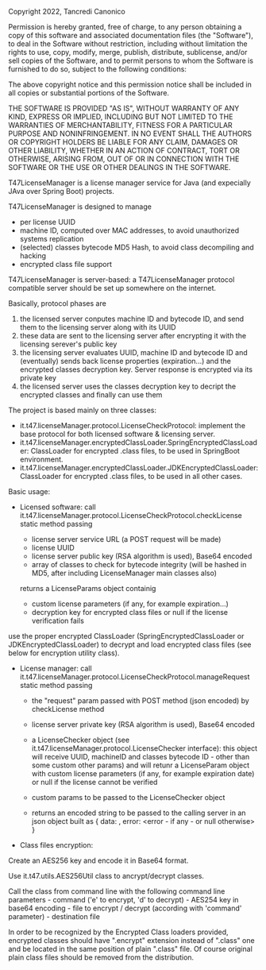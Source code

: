 Copyright 2022, Tancredi Canonico

Permission is hereby granted, free of charge, to any person
obtaining a copy of this software and associated documentation
files (the "Software"), to deal in the Software without
restriction, including without limitation the rights to use,
copy, modify, merge, publish, distribute, sublicense, and/or sell
copies of the Software, and to permit persons to whom the
Software is furnished to do so, subject to the following
conditions:

The above copyright notice and this permission notice shall be
included in all copies or substantial portions of the Software.

THE SOFTWARE IS PROVIDED "AS IS", WITHOUT WARRANTY OF ANY KIND,
EXPRESS OR IMPLIED, INCLUDING BUT NOT LIMITED TO THE WARRANTIES
OF MERCHANTABILITY, FITNESS FOR A PARTICULAR PURPOSE AND
NONINFRINGEMENT. IN NO EVENT SHALL THE AUTHORS OR COPYRIGHT
HOLDERS BE LIABLE FOR ANY CLAIM, DAMAGES OR OTHER LIABILITY,
WHETHER IN AN ACTION OF CONTRACT, TORT OR OTHERWISE, ARISING
FROM, OUT OF OR IN CONNECTION WITH THE SOFTWARE OR THE USE OR
OTHER DEALINGS IN THE SOFTWARE.






T47LicenseManager is a license manager service for Java (and expecially JAva over Spring Boot) projects.

T47LicenseManager is designed to manage

- per license UUID
- machine ID, computed over MAC addresses, to avoid unauthorized systems replication
- (selected) classes bytecode MD5 Hash, to avoid class decompiling and hacking
- encrypted class file support

T47LicenseManager is server-based: a T47LicenseManager protocol compatible server should be set up somewhere on the internet.

Basically, protocol phases are

1) the licensed server conputes machine ID and bytecode ID, and send them to the licensing server along with its UUID
2) these data are sent to the licensing server after encrypting it with the licensing serever's public key
3) the licensing server evaluates UUID, machine ID and bytecode ID and (eventually) sends back license properties (expiration...) and the encrypted classes decryption key. Server response is encrypted via its private key
4) the licensed server uses the classes decryption key to decript the encrypted classes and finally can use them

The project is based mainly on three classes:

- it.t47.licenseManager.protocol.LicenseCheckProtocol: implement the base protocol for both licensed software & licensing server.
- it.t47.licenseManager.encryptedClassLoader.SpringEncryptedClassLoader: ClassLoader for encrypted .class files, to be used in SpringBoot environment.
- it.t47.licenseManager.encryptedClassLoader.JDKEncryptedClassLoader: ClassLoader for encrypted .class files, to be used in all other cases.

Basic usage:

- Licensed software:
call it.t47.licenseManager.protocol.LicenseCheckProtocol.checkLicense static method passing
	- license server service URL (a POST request will be made)
	- license UUID
	- license server public key (RSA algorithm is used), Base64 encoded
	- array of classes to check for bytecode integrity (will be hashed in MD5, after including LicenseManager main classes also)

	returns a LicenseParams object containig
	- custom license parameters (if any, for example expiration...)
	- decryption key for encrypted class files
	or null if the license verification fails

use the proper encrypted ClassLoader (SpringEncryptedClassLoader or JDKEncryptedClassLoader) to decrypt and load encrypted class files (see below for encryption utility class).

- License manager:
call it.t47.licenseManager.protocol.LicenseCheckProtocol.manageRequest static method passing
	- the "request" param passed with POST method (json encoded) by checkLicense method
	- license server private key (RSA algorithm is used), Base64 encoded
	- a LicenseChecker object (see it.t47.licenseManager.protocol.LicenseChecker interface): this object will receive UUID, machineID and classes bytecode ID - other than some custom other params) and will retunr a LicenseParam object with custom license parameters (if any, for example expiration date) or null if the license cannot be verified
	- custom params to be passed to the LicenseChecker object
	
	- returns an encoded string to be passed to the calling server in an json object built as 
	{ data: <encoded string>, error: <error - if any - or null otherwise> }
	
- Class files encryption:

Create an AES256 key and encode it in Base64 format.

Use it.t47.utils.AES256Util class to ancrypt/decrypt classes.

Call the class from command line with the following command line parameters
	- command ('e' to encrypt, 'd' to decrypt)
	- AES254 key in base64 encoding
	- file to encrypt / decrypt (according with 'command' parameter)
	- destination file

In order to be recognized by the Encrypted Class loaders provided, encrypted classes should have ".encrypt" extension instead of ".class" one and be located in the same position of plain ".class" file.
Of course original plain class files should be removed from the distribution.
